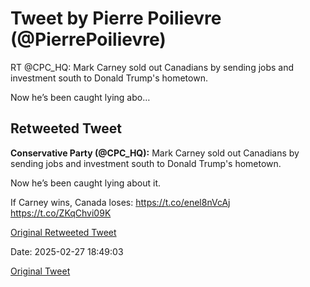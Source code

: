 # Tweet by Pierre Poilievre (@PierrePoilievre)

RT @CPC_HQ: Mark Carney sold out Canadians by sending jobs and investment south to Donald Trump's hometown.

Now he’s been caught lying abo…

## Retweeted Tweet

**Conservative Party (@CPC_HQ):** Mark Carney sold out Canadians by sending jobs and investment south to Donald Trump's hometown.

Now he’s been caught lying about it.

If Carney wins, Canada loses: https://t.co/enel8nVcAj https://t.co/ZKqChvi09K

[Original Retweeted Tweet](https://x.com/CPC_HQ/status/1895173589202006217)

Date: 2025-02-27 18:49:03

[Original Tweet](https://x.com/PierrePoilievre/status/1895184388100628844)
